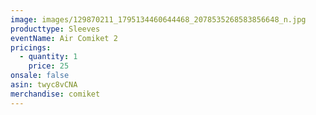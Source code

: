 ```yaml
---
image: images/129870211_1795134460644468_2078535268583856648_n.jpg
producttype: Sleeves
eventName: Air Comiket 2
pricings:
  - quantity: 1
    price: 25
onsale: false
asin: twyc8vCNA
merchandise: comiket
---
```


